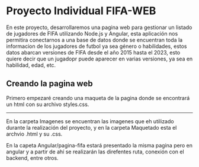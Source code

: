 # Proyecto Individual FIFA-WEB

En este proyecto, desarrollaremos una pagina web para gestionar un listado de jugadores de FIFA utilizando Node.js y Angular, esta aplicación nos permitira conectarnos a una base de datos donde se encuentran toda la informacion de los jugadores de futbol ya sea género o habilidades, estos datos abarcan versiones de FIFA desde el año 2015 hasta el 2023, esto quiere decir que un jugadopr puede aparecer en varias versiones, ya sea en habilidad, edad, etc.

## Creando la pagina web

Primero empezaré creando una maqueta de la pagina donde se encontrará un html con su archivo styles.css.

---

En la carpeta Imagenes se encuentran las imagenes que eh utilizado durante la realización del proyecto, y en la carpeta Maquetado esta el archvio .html y su .css.

En la capeta Angular/pagina-fifa estará presentado la misma pagina pero en angular y a partir de ahí se realizarán las direfentes ruta, conexión con el backend, entre otros.

